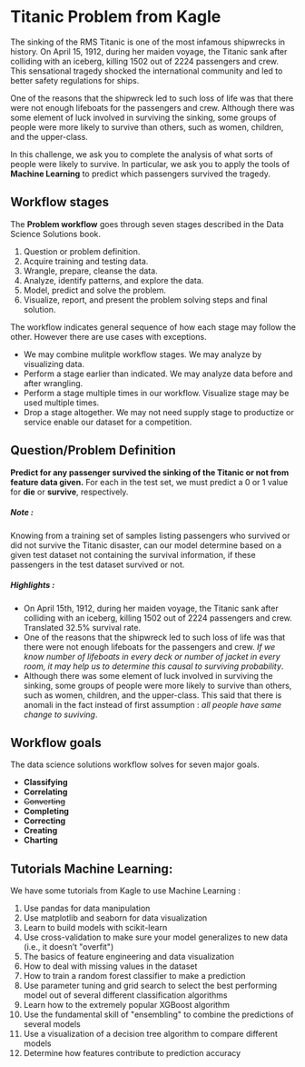 # Titanic Problem from Kagle

The sinking of the RMS Titanic is one of the most infamous shipwrecks in history. On April 15, 1912, during her maiden voyage, the Titanic sank after colliding with an iceberg, killing 1502 out of 2224 passengers and crew. This sensational tragedy shocked the international community and led to better safety regulations for ships.

One of the reasons that the shipwreck led to such loss of life was that there were not enough lifeboats for the passengers and crew. Although there was some element of luck involved in surviving the sinking, some groups of people were more likely to survive than others, such as women, children, and the upper-class.

In this challenge, we ask you to complete the analysis of what sorts of people were likely to survive. In particular, we ask you to apply the tools of **Machine 
Learning** to predict which passengers survived the tragedy.

## Workflow stages

The **Problem workflow** goes through seven stages described in the Data Science Solutions book.

1. Question or problem definition.
2. Acquire training and testing data.
3. Wrangle, prepare, cleanse the data.
4. Analyze, identify patterns, and explore the data.
5. Model, predict and solve the problem.
6. Visualize, report, and present the problem solving steps and final solution.

The workflow indicates general sequence of how each stage may follow the other. However there are use cases with exceptions.

- We may combine mulitple workflow stages. We may analyze by visualizing data.
- Perform a stage earlier than indicated. We may analyze data before and after wrangling.
- Perform a stage multiple times in our workflow. Visualize stage may be used multiple times.
- Drop a stage altogether. We may not need supply stage to productize or service enable our dataset for a competition.

## Question/Problem Definition

**Predict for any passenger survived the sinking of the Titanic or not from feature data given.**
For each in the test set, we must predict a 0 or 1 value for **die** or **survive**, respectively.

##### Note :
Knowing from a training set of samples listing passengers who survived or did not survive the Titanic disaster, can our model determine based on a given test dataset not containing the survival information, if these passengers in the test dataset survived or not.

##### Highlights :
- On April 15th, 1912, during her maiden voyage, the Titanic sank after colliding with an iceberg, killing 1502 out of 2224 passengers and crew. Translated 32.5% survival rate.
- One of the reasons that the shipwreck led to such loss of life was that there were not enough lifeboats for the passengers and crew. *If we know number of lifeboats in every deck or number of jacket in every room, it may help us to determine this causal to surviving probability*.
- Although there was some element of luck involved in surviving the sinking, some groups of people were more likely to survive than others, such as women, children, and the upper-class. This said that there is anomali in the fact instead of first assumption : *all people have same change to suviving*.

## Workflow goals

The data science solutions workflow solves for seven major goals.

- **Classifying**
- **Correlating**
- ~~Converting~~
- **Completing**
- **Correcting**
- **Creating**
- **Charting**

## Tutorials Machine Learning:

We have some tutorials from Kagle to use Machine Learning :

1. Use pandas for data manipulation
2. Use matplotlib and seaborn for data visualization
3. Learn to build models with scikit-learn
4. Use cross-validation to make sure your model generalizes to new data (i.e., it doesn’t "overfit")
5. The basics of feature engineering and data visualization
6. How to deal with missing values in the dataset
7. How to train a random forest classifier to make a prediction
8. Use parameter tuning and grid search to select the best performing model out of several different classification algorithms 
9. Learn how to the extremely popular XGBoost algorithm
10. Use the fundamental skill of "ensembling" to combine the predictions of several models
11. Use a visualization of a decision tree algorithm to compare different models
12. Determine how features contribute to prediction accuracy